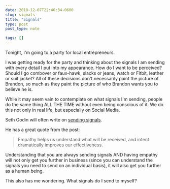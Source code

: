 ```yaml
---
date: 2018-12-07T22:46:34-0600
slug: signals
title: "Signals"
type: post
post_type: note

tags: []
---
```

Tonight, I'm going to a party for local entrepreneurs.


I was getting ready for the party and thinking about the signals I am sending with every detail I put into my appearance. How do I want to be perceived? Should I go combover or faux-hawk, slacks or jeans, watch or Fitbit, leather or suit jacket? All of these decisions don't necessarily paint the picture of Brandon, so much as they paint the picture of who Brandon wants you to believe he is.


While it may seem vain to contemplate on what signals I'm sending, people do the same thing ALL THE TIME without even being conscious of it. We do this not only in real life, but especially on Social Media.


Seth Godin will often write on [sending signals](https://seths.blog/2016/07/the-signals-we-send/).


He has a great quote from the post:



> 
> Empathy helps us understand what will be received, and intent dramatically improves our effectiveness.
> 
> 
> 


Understanding that you are always sending signals AND having empathy will not only get you further in business (since you can understand the signals you need to send on an individual basis), it will also get you further as a human being.


This also has me wondering. What signals do I send to myself?



